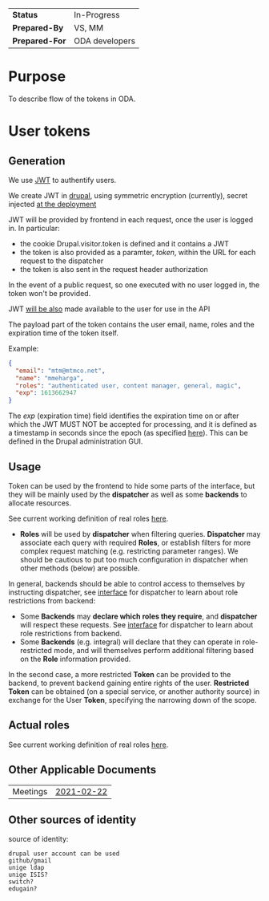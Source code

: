 |||
|:--|:--|
|**Status**| In-Progress|
|**Prepared-By**| VS, MM|
|**Prepared-For**| ODA developers |

# Purpose

To describe flow of the tokens in ODA. 

# User tokens

## Generation

We use [JWT](https://jwt.io/introduction/) to authentify users.

We create JWT in [drupal](https://github.com/oda-hub/frontend-chart), using symmetric encryption (currently), secret injected [at the deployment](https://github.com/oda-hub/frontend-chart/issues/7)

JWT will be provided by frontend in each request, once the user is logged in. In particular:
* the cookie Drupal.visitor.token is defined and it contains a JWT
* the token is also provided as a paramter, <em>token</em>, within the URL for each request to the dispatcher
* the token is also sent in the request header authorization

In the event of a public request, so one executed with no user logged in, the token won't be provided.

JWT [will be also](https://github.com/oda-hub/frontend-astrooda/issues/1) made available to the user for use in the API

The payload part of the token contains the user email, name, roles and the expiration time of the token itself.

Example:
```json
{
  "email": "mtm@mtmco.net",
  "name": "mmeharga",
  "roles": "authenticated user, content manager, general, magic",
  "exp": 1613662947
}
```

The <em>exp</em> (expiration time) field identifies the expiration time on or after which the JWT MUST NOT be accepted for processing,
and it is defined as a timestamp in seconds since the epoch (as specified [here](https://tools.ietf.org/html/rfc7519#section-2)).
This can be defined in the Drupal administration GUI.

## Usage

Token can be used by the frontend to hide some parts of the interface, 
but they will be mainly used by the **dispatcher** as well as some **backends** to allocate resources.

See current working definition of real roles [here](https://github.com/oda-hub/doc-multi-user/blob/main/plan-roles-users.md).

* **Roles** will be used by **dispatcher** when filtering queries. **Dispatcher** may associate each query with required **Roles**, 
  or establish filters for more complex request matching (e.g. restricting parameter ranges). 
  We should be cautious to put too much configuration in dispatcher when other methods (below) are possible.

In general, backends should be able to control access to themselves by instructing dispatcher, see [interface]() for dispatcher to learn about role restrictions from backend:

* Some **Backends** may **declare which roles they require**, and **dispatcher** will respect these requests. See [interface]() for dispatcher to learn about role restrictions from backend.
* Some **Backends** (e.g. integral) will declare that they can operate in role-restricted mode, and will themselves perform additional filtering based on the **Role** information provided.

In the second case, a more restricted **Token** can be provided to the backend, to prevent backend gaining entire rights of the user. **Restricted Token** can be obtained (on a special service, or another authority source) in exchange for the User **Token**, specifying the narrowing down of the scope.

## Actual roles

See current working definition of real roles [here](https://github.com/oda-hub/doc-multi-user/blob/main/plan-roles-users.md).


## Other Applicable Documents

|||
| :-- | :-- |
| Meetings | [2021-02-22](https://github.com/oda-hub/meetings/blob/main/2021-02-22/MoM.md) |


## Other sources  of identity

source of identity:

    drupal user account can be used
    github/gmail
    unige ldap
    unige ISIS?
    switch?
    edugain?

